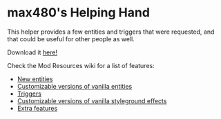 # max480's Helping Hand

This helper provides a few entities and triggers that were requested, and that could be useful for other people as well.

Download it [here!](https://0x0a.de/twoclick?https://gamebanana.com/mmdl/917404)

Check the Mod Resources wiki for a list of features:
- [New entities](https://github.com/EverestAPI/ModResources/wiki/Helping-Hand-Entities)
- [Customizable versions of vanilla entities](https://github.com/EverestAPI/ModResources/wiki/Helping-Hand-Customisable-Entities)
- [Triggers](https://github.com/EverestAPI/ModResources/wiki/Helping-Hand-Triggers)
- [Customizable versions of vanilla styleground effects](https://github.com/EverestAPI/ModResources/wiki/Helping-Hand-Customisable-Stylegrounds)
- [Extra features](https://github.com/EverestAPI/ModResources/wiki/Helping-Hand-Extra-Features)
